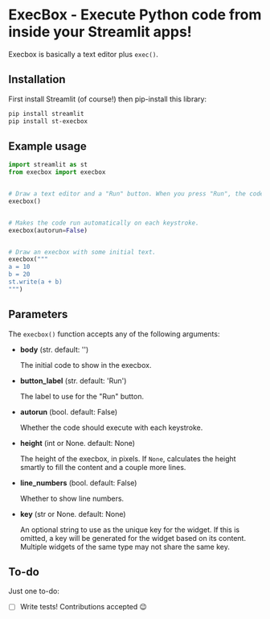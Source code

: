 # ExecBox - Execute Python code from inside your Streamlit apps!

Execbox is basically a text editor plus `exec()`.


## Installation

First install Streamlit (of course!) then pip-install this library:

```bash
pip install streamlit
pip install st-execbox
```


## Example usage

```python
import streamlit as st
from execbox import execbox


# Draw a text editor and a "Run" button. When you press "Run", the code in the editor executes!
execbox()


# Makes the code run automatically on each keystroke.
execbox(autorun=False)


# Draw an execbox with some initial text.
execbox("""
a = 10
b = 20
st.write(a + b)
""")

```


## Parameters

The `execbox()` function accepts any of the following arguments:

- **body** (str. default: '')

    The initial code to show in the execbox.

- **button_label** (str. default: 'Run')

    The label to use for the "Run" button.

- **autorun** (bool. default: False)

    Whether the code should execute with each keystroke.

- **height** (int or None. default: None)

    The height of the execbox, in pixels. If `None`, calculates the height smartly to fill the
    content and a couple more lines.

- **line_numbers** (bool. default: False)

    Whether to show line numbers.

- **key** (str or None. default: None)

    An optional string to use as the unique key for the widget. If this is omitted, a key will
    be generated for the widget based on its content. Multiple widgets of the same type may not
    share the same key.

## To-do

Just one to-do:

- [ ] Write tests! Contributions accepted :wink:
